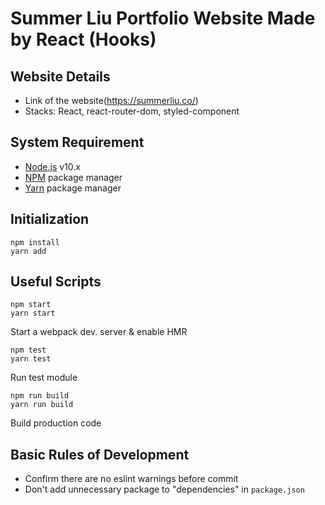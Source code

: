 # Summer Liu Portfolio Website Made by React (Hooks)

## Website Details
* Link of the website(https://summerliu.co/)
* Stacks: React, react-router-dom, styled-component

## System Requirement
* [Node.js](https://nodejs.org) v10.x
* [NPM](https://www.npmjs.com/) package manager
* [Yarn](https://yarnpkg.com) package manager

## Initialization
```
npm install
yarn add
```

## Useful Scripts
```
npm start
yarn start
```
Start a webpack dev. server & enable HMR

```
npm test
yarn test
```
Run test module

```
npm run build
yarn run build
```
Build production code

## Basic Rules of Development
* Confirm there are no eslint warnings before commit
* Don't add unnecessary package to "dependencies" in `package.json`